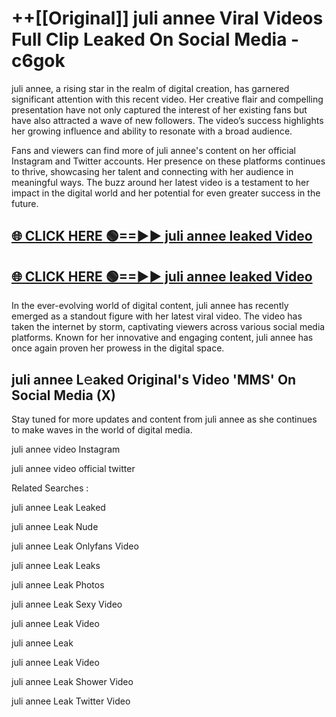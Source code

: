 # ++[[Original]] juli annee Viral Videos Full Clip Leaked On Social Media - c6gok<br>

juli annee, a rising star in the realm of digital creation, has garnered significant attention with this recent video. Her creative flair and compelling presentation have not only captured the interest of her existing fans but have also attracted a wave of new followers. The video’s success highlights her growing influence and ability to resonate with a broad audience.

Fans and viewers can find more of juli annee's content on her official Instagram and Twitter accounts. Her presence on these platforms continues to thrive, showcasing her talent and connecting with her audience in meaningful ways. The buzz around her latest video is a testament to her impact in the digital world and her potential for even greater success in the future.


## [🌐 CLICK HERE 🟢==►► juli annee leaked Video ](https://onlyclips.site?title=juli_annee&ref=git)

## [🌐 CLICK HERE 🟢==►► juli annee leaked Video ](https://onlyclips.site?title=juli_annee&ref=git)


In the ever-evolving world of digital content, juli annee has recently emerged as a standout figure with her latest viral video. The video has taken the internet by storm, captivating viewers across various social media platforms. Known for her innovative and engaging content, juli annee has once again proven her prowess in the digital space.



## juli annee L𝚎aked Original's Video 'MMS' On Social Media (X)


Stay tuned for more updates and content from juli annee as she continues to make waves in the world of digital media.

juli annee video Instagram

juli annee video official twitter


Related Searches :

juli annee Leak Leaked

juli annee Leak Nude

juli annee Leak Onlyfans Video

juli annee Leak Leaks

juli annee Leak Photos

juli annee Leak Sexy Video

juli annee Leak Video

juli annee Leak

juli annee Leak Video

juli annee Leak Shower Video

juli annee Leak Twitter Video


